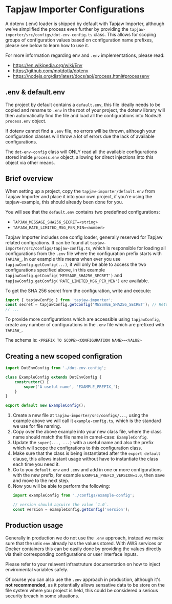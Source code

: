 # Tapjaw Importer Configurations

A dotenv (.env) loader is shipped by default with Tapjaw Importer, although we've simplified the process even further by providing the `tapjaw-importer/src/configs/dot-env-config.ts` class. This allows for scoping groups of configuration values based on configuration name prefixes, please see below to learn how to use it.

For more information regarding env and `.env` implementations, please read:
- https://en.wikipedia.org/wiki/Env
- https://github.com/motdotla/dotenv
- https://nodejs.org/dist/latest/docs/api/process.html#processenv

## .env & default.env

The project by default contains a `default.env`, this file ideally needs to be copied and rename to `.env` in the root of your project, the dotenv library will then automatically find the file and load all the configurations into NodeJS `process.env` object.

If dotenv cannot find a `.env` file, no errors will be thrown, although your configuration classes will throw a lot of errors due the lack of available configurations.

The `dot-env-config` class will ONLY read all the available configurations stored inside `process.env` object, allowing for direct injections into this object via other means.

## Brief overview

When setting up a project, copy the `tapjaw-importer/default.env` from Tapjaw Importer and place it into your own project, if you're using the tapjaw-example, this should already been done for you.

You will see that the `default.env` contains two predefined configurations:
- `TAPJAW_MESSAGE_SHA256_SECRET=<string>`
- `TAPJAW_RATE_LIMITED_MSG_PER_MIN=<number>`

Tapjaw Importer includes one config loader, generally reserved for Tapjaw related configrations. It can be found at `tapjaw-importer/src/configs/tapjaw-config.ts`, which is responsible for loading all configurations from the `.env` file where the configuration prefix starts with `TAPJAW_`, in our example this means when ever you use `tapjawConfig.getConfig(...)`, it will only be able to access the two configurations specified above, in this example `tapjawConfig.getConfig('MESSAGE_SHA256_SECRET')` and `tapjawConfig.getConfig('RATE_LIMITED_MSG_PER_MIN')` are available.

To get the SHA 256 secret from the configuration, write and execute:
```typescript
import { tapjawConfig } from 'tapjaw-importer';
const secret = tapjawConfig.getConfig('MESSAGE_SHA256_SECRET'); // Returns the stored value in TAPJAW_MESSAGE_SHA256_SECRET
// ...
```

To provide more configurations which are accessible using `tapjawConfig`, create any number of configurations in the `.env` file which are prefixed with `TAPJAW_`.

The schema is: `<PREFIX TO SCOPE><CONFIGURATION NAME>=<VALUE>`

## Creating a new scoped configration

```typescript
import DotEnvConfig from './dot-env-config';

class ExampleConfig extends DotEnvConfig {
    constructor() {
        super('A useful name', 'EXAMPLE_PREFIX_');
    }
}

export default new ExampleConfig();
```

1. Create a new file at `tapjaw-importer/src/configs/...`, using the example above we will call it `example-config.ts`, which is the standard we use for file naming.
2. Copy over the above example into your new class file, where the class name should match the file name in camel-case: `ExampleConfig`.
3. Update the `super(..., ...)` with a useful name and also the prefix which will scope the configrations to this configuration class.
4. Make sure that the class is being instantiated after the `export default` clause, this allows instant usage without have to instantiate the class each time you need it.
5. Go to you `default.env` and `.env` and add in one or more configurations with the new prefix, for example `EXAMPLE_PREFIX_VERSION=1.0`, then save and move to the next step.
6. Now you will be able to perform the following:
   ```typescript
   import exampleConfig from './configs/example-config';

   // version should aqcuire the value `1.0`.
   const version = exampleConfig.getConfig('version');
   ```

## Production usage

Generally in production we do not use the `.env` approach, instead we make sure that the unix `env` already has the values stored. With AWS services or Docker containers this can be easily done by providing the values directly via their corresponding configurations or user interface inputs.

Please refer to your relavent infrastruture documentation on how to inject enviromental variables safely.

Of course you can also use the `.env` approach in production, although it's **not recommended**, as it potentially allows sensative data to be store on the file system where you project is held, this could be considered a serious security breach in some situations.
